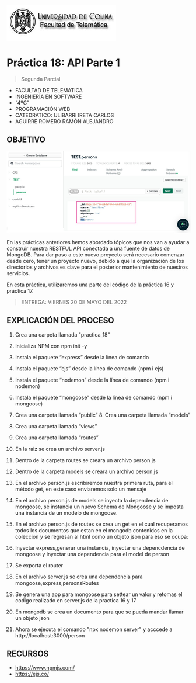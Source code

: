 ![Logo](img/ucol-logo.jpg)

# Práctica 18: API Parte 1

> Segunda Parcial

- FACULTAD DE TELEMATICA
- INGENIERÍA EN SOFTWARE
- “4ºG”
- PROGRAMACIÓN WEB
- CATEDRATICO: ULIBARRI IRETA CARLOS
- AGUIRRE ROMERO RAMÓN ALEJANDRO

## OBJETIVO

![HTTP](img/textMongo.jpg)

En las prácticas anteriores hemos abordado tópicos que nos van a ayudar a construir nuestra RESTFUL API conectada a una fuente de datos de MongoDB. Para dar paso a este nuevo proyecto será necesario comenzar desde cero, tener un proyecto nuevo, debido a que la organización de los directorios y archivos es clave para el posterior mantenimiento de nuestros servicios.

En esta práctica, utilizaremos una parte del código de la práctica 16 y práctica 17.

> ENTREGA: VIERNES 20 DE MAYO DEL 2022

## EXPLICACIÓN DEL PROCESO

1. Crea una carpeta llamada "practica_18"

2. Inicializa NPM con npm init -y

3. Instala el paquete “express” desde la línea de comando

4. Instala el paquete “ejs” desde la línea de comando (npm i ejs)

5. Instala el paquete “nodemon” desde la línea de comando (npm i nodemon)

6. Instala el paquete “mongoose” desde la línea de comando (npm i mongoose)

7. Crea una carpeta llamada “public” 8. Crea una carpeta llamada “models”

8. Crea una carpeta llamada “views”

9. Crea una carpeta llamada “routes”

10. En la raiz se crea un archivo server.js

11. Dentro de la carpeta routes se creara un archivo person.js

12. Dentro de la carpeta models se creara un archivo person.js

13. En el archivo person.js escribiremos nuestra primera ruta, para el método get, en este caso enviaremos solo un mensaje

14. En el archivo person.js de models se inyecta la dependencia de mongoose, se instancia un nuevo Schema de Mongoose y se imposta una instancia de un modelo de mongoose.

15. En el archivo person.js de routes se crea un get en el cual recuperamos todos los documentos que estan en el mongodb contenidos en la coleccion y se regresan al html como un objeto json para eso se ocupa:

16. Inyectar express,generar una instancia, inyectar una depencdencia de mongoose y inyectar una dependencia para el model de person

17. Se exporta el router

18. En el archivo server.js se crea una dependencia para mongoose,express,personsRoutes

19. Se genera una app para mongoose para settear un valor y retomas el codigo realizado en server.js de la practica 16 y 17

20. En mongodb se crea un documento para que se pueda mandar llamar un objeto json

21. Ahora se ejecuta el comando "npx nodemon server" y acccede a http://localhost:3000/person

## RECURSOS

- https://www.npmjs.com/
- https://ejs.co/
